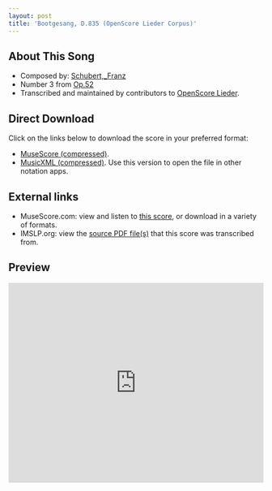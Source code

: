```yaml
---
layout: post
title: 'Bootgesang, D.835 (OpenScore Lieder Corpus)'
---
```


## About This Song

- Composed by: [Schubert,_Franz](https://fourscoreandmore.org/openscore/lieder/Schubert,_Franz)
- Number 3 from [Op.52](https://fourscoreandmore.org/openscore/lieder/Schubert,_Franz/Op.52)
- Transcribed and maintained by contributors to [OpenScore Lieder].

[OpenScore Lieder]: https://musescore.com/openscore-lieder-corpus

## Direct Download

Click on the links below to download the score in your preferred format:
- [MuseScore (compressed)](https://github.com/openscore/lieder/blob/main/scores/Schubert,_Franz/Op.52/3_Bootgesang,_D.835/lc6181050.mscz?raw=true).
- [MusicXML (compressed)](https://github.com/openscore/lieder/blob/main/scores/Schubert,_Franz/Op.52/3_Bootgesang,_D.835/lc6181050.mxl?raw=true). Use this version to open the file in other notation apps.

## External links

- MuseScore.com: view and listen to [this score][MuseScore], or download in a variety of formats.
- IMSLP.org: view the [source PDF file(s)][IMSLP] that this score was transcribed from.

[MuseScore]: https://musescore.com/score/6181050
[IMSLP]: https://imslp.org/wiki/Special:ReverseLookup/16625

## Preview

<iframe width="100%" height="394" src="https://musescore.com/openscore-lieder-corpus/scores/6181050/embed" frameborder="0" allowfullscreen allow="autoplay; fullscreen"></iframe>
